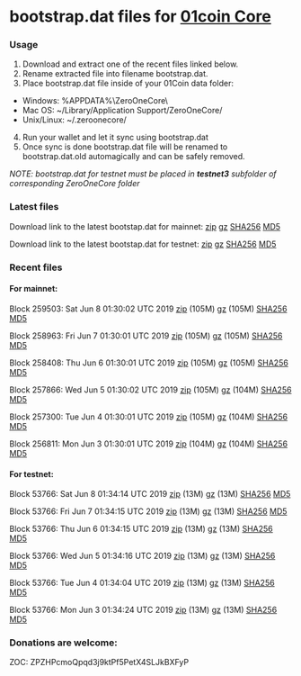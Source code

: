 # bootstrap.dat files for [01coin Core](https://01coin.io)

### Usage

1. Download and extract one of the recent files linked below.
2. Rename extracted file into filename bootstrap.dat.
3. Place bootstrap.dat file inside of your 01Coin data folder:
 - Windows: %APPDATA%\ZeroOneCore\
 - Mac OS: ~/Library/Application Support/ZeroOneCore/
 - Unix/Linux: ~/.zeroonecore/
4. Run your wallet and let it sync using bootstrap.dat
5. Once sync is done bootstrap.dat file will be renamed to bootstrap.dat.old automagically and can be safely removed.

_NOTE: bootstrap.dat for testnet must be placed in **testnet3** subfolder of corresponding ZeroOneCore folder_

### Latest files
Download link to the latest bootstap.dat for mainnet: [zip](https://files.01coin.io/mainnet/bootstrap.dat.zip) [gz](https://files.01coin.io/mainnet/bootstrap.dat.tar.gz) [SHA256](https://files.01coin.io/mainnet/sha256.txt) [MD5](https://files.01coin.io/mainnet/md5.txt)

Download link to the latest bootstap.dat for testnet: [zip](https://files.01coin.io/testnet/bootstrap.dat.zip) [gz](https://files.01coin.io/testnet/bootstrap.dat.tar.gz) [SHA256](https://files.01coin.io/testnet/sha256.txt) [MD5](https://files.01coin.io/testnet/md5.txt)

### Recent files

#### For mainnet:

Block 259503: Sat Jun  8 01:30:02 UTC 2019 [zip](https://files.01coin.io/mainnet/2019-06-08/bootstrap.dat.zip) (105M) [gz](https://files.01coin.io/mainnet/2019-06-08/bootstrap.dat.tar.gz) (105M) [SHA256](https://files.01coin.io/mainnet/2019-06-08/sha256.txt) [MD5](https://files.01coin.io/mainnet/2019-06-08/md5.txt)

Block 258963: Fri Jun  7 01:30:01 UTC 2019 [zip](https://files.01coin.io/mainnet/2019-06-07/bootstrap.dat.zip) (105M) [gz](https://files.01coin.io/mainnet/2019-06-07/bootstrap.dat.tar.gz) (105M) [SHA256](https://files.01coin.io/mainnet/2019-06-07/sha256.txt) [MD5](https://files.01coin.io/mainnet/2019-06-07/md5.txt)

Block 258408: Thu Jun  6 01:30:01 UTC 2019 [zip](https://files.01coin.io/mainnet/2019-06-06/bootstrap.dat.zip) (105M) [gz](https://files.01coin.io/mainnet/2019-06-06/bootstrap.dat.tar.gz) (105M) [SHA256](https://files.01coin.io/mainnet/2019-06-06/sha256.txt) [MD5](https://files.01coin.io/mainnet/2019-06-06/md5.txt)

Block 257866: Wed Jun  5 01:30:02 UTC 2019 [zip](https://files.01coin.io/mainnet/2019-06-05/bootstrap.dat.zip) (105M) [gz](https://files.01coin.io/mainnet/2019-06-05/bootstrap.dat.tar.gz) (104M) [SHA256](https://files.01coin.io/mainnet/2019-06-05/sha256.txt) [MD5](https://files.01coin.io/mainnet/2019-06-05/md5.txt)

Block 257300: Tue Jun  4 01:30:01 UTC 2019 [zip](https://files.01coin.io/mainnet/2019-06-04/bootstrap.dat.zip) (105M) [gz](https://files.01coin.io/mainnet/2019-06-04/bootstrap.dat.tar.gz) (104M) [SHA256](https://files.01coin.io/mainnet/2019-06-04/sha256.txt) [MD5](https://files.01coin.io/mainnet/2019-06-04/md5.txt)

Block 256811: Mon Jun  3 01:30:01 UTC 2019 [zip](https://files.01coin.io/mainnet/2019-06-03/bootstrap.dat.zip) (104M) [gz](https://files.01coin.io/mainnet/2019-06-03/bootstrap.dat.tar.gz) (104M) [SHA256](https://files.01coin.io/mainnet/2019-06-03/sha256.txt) [MD5](https://files.01coin.io/mainnet/2019-06-03/md5.txt)


#### For testnet:

Block 53766: Sat Jun  8 01:34:14 UTC 2019 [zip](https://files.01coin.io/testnet/2019-06-08/bootstrap.dat.zip) (13M) [gz](https://files.01coin.io/testnet/2019-06-08/bootstrap.dat.tar.gz) (13M) [SHA256](https://files.01coin.io/testnet/2019-06-08/sha256.txt) [MD5](https://files.01coin.io/testnet/2019-06-08/md5.txt)

Block 53766: Fri Jun  7 01:34:15 UTC 2019 [zip](https://files.01coin.io/testnet/2019-06-07/bootstrap.dat.zip) (13M) [gz](https://files.01coin.io/testnet/2019-06-07/bootstrap.dat.tar.gz) (13M) [SHA256](https://files.01coin.io/testnet/2019-06-07/sha256.txt) [MD5](https://files.01coin.io/testnet/2019-06-07/md5.txt)

Block 53766: Thu Jun  6 01:34:15 UTC 2019 [zip](https://files.01coin.io/testnet/2019-06-06/bootstrap.dat.zip) (13M) [gz](https://files.01coin.io/testnet/2019-06-06/bootstrap.dat.tar.gz) (13M) [SHA256](https://files.01coin.io/testnet/2019-06-06/sha256.txt) [MD5](https://files.01coin.io/testnet/2019-06-06/md5.txt)

Block 53766: Wed Jun  5 01:34:16 UTC 2019 [zip](https://files.01coin.io/testnet/2019-06-05/bootstrap.dat.zip) (13M) [gz](https://files.01coin.io/testnet/2019-06-05/bootstrap.dat.tar.gz) (13M) [SHA256](https://files.01coin.io/testnet/2019-06-05/sha256.txt) [MD5](https://files.01coin.io/testnet/2019-06-05/md5.txt)

Block 53766: Tue Jun  4 01:34:04 UTC 2019 [zip](https://files.01coin.io/testnet/2019-06-04/bootstrap.dat.zip) (13M) [gz](https://files.01coin.io/testnet/2019-06-04/bootstrap.dat.tar.gz) (13M) [SHA256](https://files.01coin.io/testnet/2019-06-04/sha256.txt) [MD5](https://files.01coin.io/testnet/2019-06-04/md5.txt)

Block 53766: Mon Jun  3 01:34:24 UTC 2019 [zip](https://files.01coin.io/testnet/2019-06-03/bootstrap.dat.zip) (13M) [gz](https://files.01coin.io/testnet/2019-06-03/bootstrap.dat.tar.gz) (13M) [SHA256](https://files.01coin.io/testnet/2019-06-03/sha256.txt) [MD5](https://files.01coin.io/testnet/2019-06-03/md5.txt)


### Donations are welcome:

ZOC: ZPZHPcmoQpqd3j9ktPf5PetX4SLJkBXFyP
